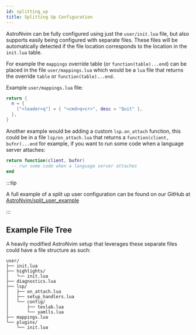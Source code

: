 ```yaml
---
id: splitting_up
title: Splitting Up Configuration
---
```


AstroNvim can be fully configured using just the `user/init.lua` file, but also
supports easily being configured with separate files. These files will be
automatically detected if the file location corresponds to the location in the
`init.lua` table.

For example the `mappings` override table (or
`function(table)...end`) can be placed in the file `user/mappings.lua`
which would be a `lua` file that returns the override `table` or
`function(table)...end`.

Example `user/mappings.lua` file:

```lua
return {
  n = {
    ["<leader>q"] = { "<cmd>q<cr>", desc = "Quit" },
  },
}
```

Another example would be adding a custom `lsp.on_attach` function, this could
be in a file `lsp/on_attach.lua` that returns a `function(client, bufnr)...end`
for example, if you want to run some code when a language server attaches:

```lua
return function(client, bufnr)
  -- run some code when a language server attaches
end
```

:::tip

A full example of a split up user configuration can be found on our GitHub at [AstroNvim/split_user_example](https://github.com/AstroNvim/split_user_example)

:::

## Example File Tree

A heavily modified AstroNvim setup that leverages these separate files could have a file structure as such:

```
user/
├── init.lua
├── highlights/
│   └── init.lua
├── diagnostics.lua
├── lsp/
│   ├── on_attach.lua
│   ├── setup_handlers.lua
│   └── config/
│       ├── texlab.lua
│       └── yamlls.lua
├── mappings.lua
└── plugins/
    └── init.lua
```
